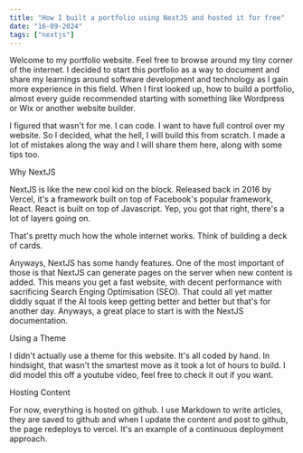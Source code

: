 ```yaml
---
title: "How I built a portfolio using NextJS and hosted it for free"
date: "16-09-2024"
tags: ["nextjs"]
---
```


Welcome to my portfolio website. Feel free to browse around my tiny corner of the internet. 
I decided to start this portfolio as a way to document and share my learnings around software development and technology as I gain more experience in this field. When I first looked up, how to build a portfolio, almost every guide recommended starting with something like Wordpress or Wix or another website builder. 

I figured that wasn't for me. I can code. I want to have full control over my website. So I decided, what the hell, I will build this from scratch. I made a lot of mistakes along the way and I will share them here, along with some tips too. 

Why NextJS

NextJS is like the new cool kid on the block. Released back in 2016 by Vercel, it's a framework built on top of Facebook's popular framework, React. React is built on top of Javascript. Yep, you got that right, there's a lot of layers going on. 

That's pretty much how the whole internet works. Think of building a deck of cards. 

Anyways, NextJS has some handy features. One of the most important of those is that NextJS can generate pages on the server when new content is added. This means you get a fast website, with decent performance with sacrificing Search Enging Optimisation (SEO). That could all yet matter diddly squat if the AI tools keep getting better and better but that's for another day. Anyways, a great place to start is with the NextJS documentation. 

Using a Theme

I didn't actually use a theme for this website. It's all coded by hand. In hindsight, that wasn't the smartest move as it took a lot of hours to build. I did model this off a youtube video, feel free to check it out if you want. 

Hosting Content 

For now, everything is hosted on github. I use Markdown to write articles, they are saved to github and when I update the content and post to github, the page redeploys to vercel. It's an example of a continuous deployment approach. 